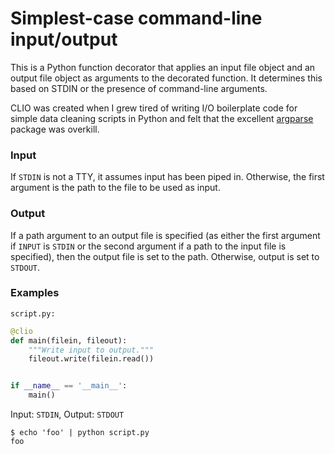 # Simplest-case command-line input/output

This is a Python function decorator that applies an input file object and an
output file object as arguments to the decorated function. It determines this
based on STDIN or the presence of command-line arguments.

CLIO was created when I grew tired of writing I/O boilerplate code for simple
data cleaning scripts in Python and felt that the excellent
[argparse](https://docs.python.org/3/library/argparse.html) package was
overkill.

### Input
If `STDIN` is not a TTY, it assumes input has been piped in.
Otherwise, the first argument is the path to the file to be used as input.

### Output
If a path argument to an output file is specified (as either the first argument
if `INPUT` is `STDIN` or the second argument if a path to the input file is
specified), then the output file is set to the path.
Otherwise, output is set to `STDOUT`.

### Examples
`script.py:`
```python
@clio
def main(filein, fileout):
    """Write input to output."""
    fileout.write(filein.read())


if __name__ == '__main__':
    main()
```

Input: `STDIN`, Output: `STDOUT`
```
$ echo 'foo' | python script.py
foo
```
